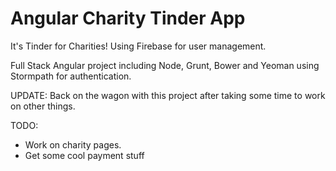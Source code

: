 # Angular Charity Tinder App

It's Tinder for Charities! Using Firebase for user management.

Full Stack Angular project including Node, Grunt, Bower and Yeoman using Stormpath for authentication.

UPDATE: Back on the wagon with this project after taking some time to work on other things.

TODO:
 * Work on charity pages.
 * Get some cool payment stuff
